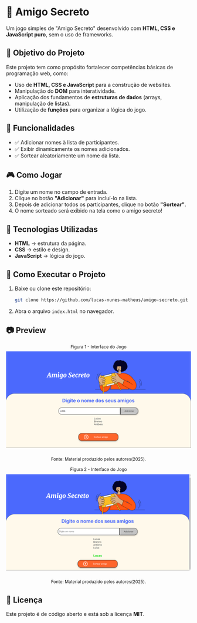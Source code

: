 # 🎁 Amigo Secreto  

Um jogo simples de "Amigo Secreto" desenvolvido com **HTML, CSS e JavaScript puro**, sem o uso de frameworks.  

## 🎯 Objetivo do Projeto  

Este projeto tem como propósito fortalecer competências básicas de programação web, como:  
- Uso de **HTML, CSS e JavaScript** para a construção de websites.  
- Manipulação do **DOM** para interatividade.  
- Aplicação dos fundamentos de **estruturas de dados** (arrays, manipulação de listas).  
- Utilização de **funções** para organizar a lógica do jogo.  

## 🚀 Funcionalidades  

- ✅ Adicionar nomes à lista de participantes.  
- ✅ Exibir dinamicamente os nomes adicionados.  
- ✅ Sortear aleatoriamente um nome da lista.  

## 🎮 Como Jogar  

1. Digite um nome no campo de entrada.  
2. Clique no botão **"Adicionar"** para incluí-lo na lista.  
3. Depois de adicionar todos os participantes, clique no botão **"Sortear"**.  
4. O nome sorteado será exibido na tela como o amigo secreto!  

## 📌 Tecnologias Utilizadas  

- **HTML** → estrutura da página.  
- **CSS** → estilo e design.  
- **JavaScript** → lógica do jogo.  

## 📂 Como Executar o Projeto  

1. Baixe ou clone este repositório:  
   ```bash
   git clone https://github.com/lucas-nunes-matheus/amigo-secreto.git
   ```
2. Abra o arquivo `index.html` no navegador.  

## 📷 Preview  

<div align="center">
<sup>Figura 1 - Interface do Jogo</sup>

<img src="./assets/image.png" alt="Captura de tela mostrando a interface do jogo.">

<sub>Fonte: Material produzido pelos autores(2025).</sub>
</div>

<div align="center">
<sup>Figura 2 - Interface do Jogo</sup>

<img src="./assets/image2.png" alt="Captura de tela mostrando a interface do jogo.">

<sub>Fonte: Material produzido pelos autores(2025).</sub>
</div>

## 📝 Licença  

Este projeto é de código aberto e está sob a licença **MIT**.  